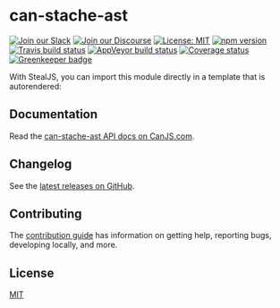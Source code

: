 # can-stache-ast

[![Join our Slack](https://img.shields.io/badge/slack-join%20chat-611f69.svg)](https://www.bitovi.com/community/slack?utm_source=badge&utm_medium=badge&utm_campaign=pr-badge&utm_content=badge)
[![Join our Discourse](https://img.shields.io/discourse/https/forums.bitovi.com/posts.svg)](https://forums.bitovi.com/?utm_source=badge&utm_medium=badge&utm_campaign=pr-badge&utm_content=badge)
[![License: MIT](https://img.shields.io/badge/license-MIT-blue.svg)](https://github.com/canjs/can-stache-ast/blob/master/LICENSE)
[![npm version](https://badge.fury.io/js/can-stache-ast.svg)](https://www.npmjs.com/package/can-stache-ast)
[![Travis build status](https://travis-ci.org/canjs/can-stache-ast.svg?branch=master)](https://travis-ci.org/canjs/can-stache-ast)
[![AppVeyor build status](https://ci.appveyor.com/api/projects/status/github/canjs/can-stache-ast?branch=master&svg=true)](https://ci.appveyor.com/project/matthewp/can-stache-ast)
[![Coverage status](https://coveralls.io/repos/github/canjs/can-stache-ast/badge.svg?branch=master)](https://coveralls.io/github/canjs/can-stache-ast?branch=master)
[![Greenkeeper badge](https://badges.greenkeeper.io/canjs/can-stache-ast.svg)](https://greenkeeper.io/)

With StealJS, you can import this module directly in a template that is autorendered:

## Documentation

Read the [can-stache-ast API docs on CanJS.com](https://canjs.com/doc/can-stache-ast.html).

## Changelog

See the [latest releases on GitHub](https://github.com/canjs/can-stache-ast/releases).

## Contributing

The [contribution guide](https://github.com/canjs/can-stache-ast/blob/master/CONTRIBUTING.md) has information on getting help, reporting bugs, developing locally, and more.

## License

[MIT](https://github.com/canjs/can-stache-ast/blob/master/LICENSE)
